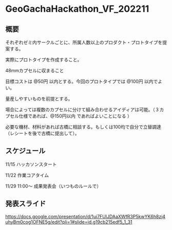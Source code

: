 # GeoGachaHackathon_VF_202211

## 概要

それぞれゼミ内サークルごとに、所属人数以上のプロダクト・プロトタイプを提案する。

実際にプロトタイプを作成すること。

48mmカプセルに収まること

目標コストは @50円 以内とする。今回のプロトタイプでは @100円 以内でよい。

量産しやすいものを前提とする。

場合によっては複数のカプセルに分けて組み合わせるアイディアは可能。（３カプセル仕様であれば、@150円以内 であればよいことになる ）

必要な機材、材料があれば古橋に相談する。もしくは100均で自分で立替調達（レシートを後で古橋に提出して）。


## スケジュール

11/15 ハッカソンスタート

11/22 作業コアタイム

11/29 11:00〜 成果発表会（いつものルールで）


## 発表スライド
https://docs.google.com/presentation/d/1ui7FUlJDAaXWfR3P5kwYK6h8zj4uhyBm0cog1OFNE5g/edit?pli=1#slide=id.g19cb215edf5_1_31
